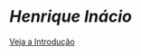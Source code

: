 # ***Henrique Inácio***

[Veja a Introdução]([../introducao](https://www.google.com/url?sa=i&url=https%3A%2F%2Fbr.freepik.com%2Ffotos-premium%2Festrelas-e-galaxia-espaco-ceu-noite-universo-preto-fundo-estrelado-de-starfield-brilhante_6710476.htm&psig=AOvVaw3GYsoOrPkNNU-IulS_a32B&ust=1729782616429000&source=images&cd=vfe&opi=89978449&ved=0CBEQjRxqFwoTCJju_sfkpIkDFQAAAAAdAAAAABAE))
